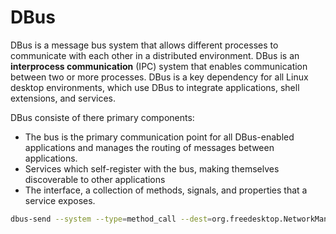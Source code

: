 # DBus

DBus is a message bus system that allows different processes to communicate with each other in a distributed environment.
DBus is an **interprocess communication** (IPC) system that enables communication between two or more processes.
DBus is a key dependency for all Linux desktop environments, which use DBus to integrate applications, shell extensions, and services.

DBus consiste of there primary components:

- The bus is the primary communication point for all DBus-enabled applications and manages the routing of messages between applications.
- Services which self-register with the bus, making themselves discoverable to other applications
- The interface, a collection of methods, signals, and properties that a service exposes.

```sh
dbus-send --system --type=method_call --dest=org.freedesktop.NetworkManager /org/freedesktop/NetworkManager org.freedesktop.NetworkManager.AddAndActivateConnection '{"connection": {"type": "802-11-wireless", "uuid": "MyWiFiConnection", "id": "My Wifi", "ssid": "MyWifiSSID"}}'
```
